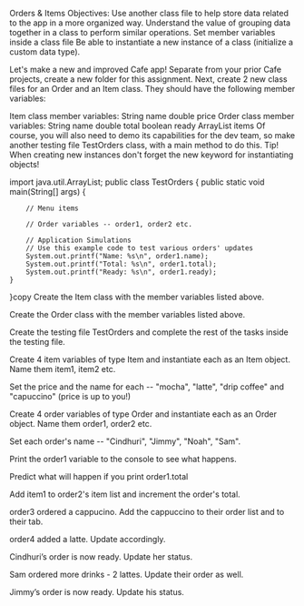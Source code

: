 Orders & Items
Objectives:
Use another class file to help store data related to the app in a more organized way.
Understand the value of grouping data together in a class to perform similar operations.
Set member variables inside a class file
Be able to instantiate a new instance of a class (initialize a custom data type).

Let's make a new and improved Cafe app! Separate from your prior Cafe projects, create a new folder for this assignment. Next, create 2 new class files for an Order and an Item class. They should have the following member variables:

Item class member variables:
String name
double price
Order class member variables:
String name
double total
boolean ready
ArrayList<Item> items
Of course, you will also need to demo its capabilities for the dev team, so make another testing file TestOrders class, with a  main  method to do this. Tip! When creating new instances don't forget the new keyword for instantiating objects!

import java.util.ArrayList;
public class TestOrders {
    public static void main(String[] args) {
    
        // Menu items
    
        // Order variables -- order1, order2 etc.
    
        // Application Simulations
        // Use this example code to test various orders' updates
        System.out.printf("Name: %s\n", order1.name);
        System.out.printf("Total: %s\n", order1.total);
        System.out.printf("Ready: %s\n", order1.ready);
    }
}copy
Create the Item class with the member variables listed above.

Create the Order class with the member variables listed above.

Create the testing file TestOrders and complete the rest of the tasks inside the testing file.

Create 4 item variables of type Item and instantiate each as an Item object. Name them item1, item2 etc.

Set the price and the name for each -- "mocha", "latte", "drip coffee" and "capuccino" (price is up to you!)

Create 4 order variables of type Order and instantiate each as an Order object. Name them order1, order2 etc.

Set each order's name -- "Cindhuri", "Jimmy", "Noah", "Sam".

Print the order1 variable to the console to see what happens.

Predict what will happen if you print order1.total

Add item1 to order2's item list and increment the order's total.

order3 ordered a cappucino. Add the cappuccino to their order list and to their tab.

order4 added a latte. Update accordingly.

Cindhuri’s order is now ready. Update her status.

Sam ordered more drinks - 2 lattes. Update their order as well.

Jimmy’s order is now ready. Update his status.